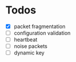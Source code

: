 # Todos

* [X] packet fragmentation
* [ ] configuration validation
* [ ] heartbeat
* [ ] noise packets
* [ ] dynamic key
